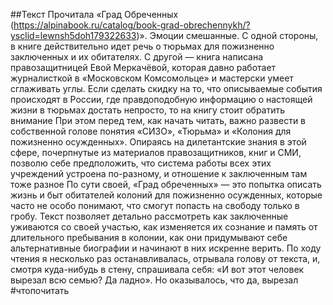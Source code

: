 ##Текст
Прочитала «Град Обреченных (https://alpinabook.ru/catalog/book-grad-obrechennykh/?ysclid=lewnsh5doh179322633)». Эмоции смешанные. С одной стороны, в книге действительно идет речь о тюрьмах для пожизненно заключенных и их обитателях. С другой — книга написана правозащитницей Евой Меркачёвой, которая давно работает журналисткой в «Московском Комсомольце» и мастерски умеет сглаживать углы. Если сделать скидку на то, что описываемые события происходят в России, где правдоподобную информацию о настоящей жизни в тюрьмах достать непросто, то на книгу стоит обратить внимание
При этом перед тем, как начать читать, важно развести в собственной голове понятия «СИЗО», «Тюрьма» и «Колония для пожизненно осужденных». Опираясь на дилетантские знания в этой сфере, почерпнутые из материалов правозащитников, книг и СМИ, позволю себе предположить, что система работы всех этих учреждений устроена по-разному, и отношение к заключенным там тоже разное
По сути своей, «Град обреченных» — это попытка описать жизнь и быт обитателей колоний для пожизненно осужденных, которые часто не особо понимают, что смогут попасть на свободу только в гробу. Текст позволяет детально рассмотреть как заключенные уживаются со своей участью, как изменяется их сознание и память от длительного пребывания в колонии, как они придумывают себе альтернативные биографии и начинают в них искренне верить. По ходу чтения я несколько раз останавливалась, отрывала голову от текста, и, смотря куда-нибудь в стену, спрашивала себя: «И вот этот человек вырезал всю семью? Да ладно». Но оказывалось, что да, вырезал #чтопочитать
